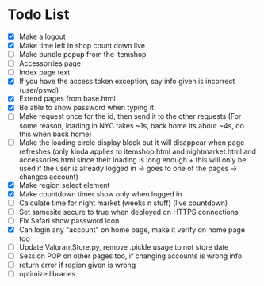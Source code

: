 # Todo List

- [x] Make a logout
- [x] Make time left in shop count down live
- [ ] Make bundle popup from the itemshop
- [ ] Accessorries page
- [ ] Index page text
- [x] If you have the access token exception, say info given is incorrect (user/pswd)
- [x] Extend pages from base.html
- [x] Be able to show password when typing it
- [ ] Make request once for the id, then send it to the other requests (For some reason, loading in NYC takes ~1s, back home its about ~4s, do this when back home)
- [ ] Make the loading circle display block but it will disappear when page refreshes (only kinda applies to itemshop.html and nightmarket.html and accessories.html since their loading is long enough + this will only be used if the user is already logged in -> goes to one of the pages -> changes account)
- [x] Make region select element
- [x] Make countdown timer show only when logged in
- [ ] Calculate time for night market (weeks n stuff) (live countdown) 
- [ ] Set samesite secure to true when deployed on HTTPS connections
- [ ] Fix Safari show password icon
- [x] Can login any "account" on home page, make it verify on home page too
- [ ] Update ValorantStore.py, remove .pickle usage to not store date
- [ ] Session POP on other pages too, if changing accounts is wrong info
- [ ] return error if region given is wrong
- [ ] optimize libraries